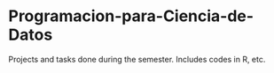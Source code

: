 # Programacion-para-Ciencia-de-Datos
Projects and tasks done during the semester. Includes codes in R, etc.
